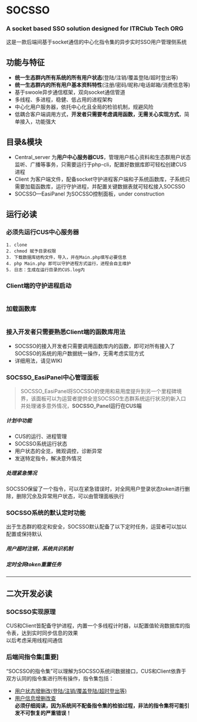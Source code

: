 # SOCSSO
### A socket based SSO solution designed for ITRClub Tech ORG

这是一款后端间基于socket通信的中心化指令集的异步实时SSO用户管理侧系统

## 功能与特征
* **统一生态群内所有系统的所有用户状态**(登陆/注销/覆盖登陆/超时登出等)
* **统一生态群内的所有用户基本资料特性**(注册/密码/昵称/电话邮箱/消费信息等)
* 基于swoole异步通信框架，双向socket通信管道
* 多线程、多进程，稳健、低占用的进程架构
* 中心化用户服务器，依托中心化且全局的检验机制，规避风险
* 低耦合客户端调用方式，**开发者只需要考虑调用函数，无需关心实现方式**，简单接入，功能强大

## 目录&模块
* Central_server 为**用户中心服务器CUS**，管理用户核心资料和生态群用户状态监听、广播等事务，只需要运行于php-cli，配置好数据库即可轻松创建CUS进程
* Client 为客户端文件，配备socket守护进程客户端和子系统函数库，子系统只需要加载函数库，运行守护进程，并配置关键数据表就可轻松接入SOCSSO
* SOCSSO—EasiPanel 为SOCSSO控制面板，under construction

## 运行必读

### 必须先运行CUS中心服务器
```
1. clone
2. chmod 赋予目录权限
3. 下载数据库结构文件，导入，并在Main.php填写必要信息
4. php Main.php 即可以守护进程方式运行，进程会自主维护
5. 日志：生成在运行目录的CUS.log内
```

### Client端的守护进程启动
```

```

### 加载函数库
```

```

### 接入开发者只需要熟悉Client端的函数库用法
* SOCSSO的接入开发者只需要调用函数库内的函数，即可对所有接入了SOCSSO的系统的用户数据统一操作，无需考虑实现方式  
* 详细用法，请见WIKI

### SOCSSO_EasiPanel中心管理面板
> SOCSSO_EasiPanel将SOCSSO的使用和易用度提升到另一个里程碑境界，该面板可以为运营者提供全览SOCSSO生态群系统运行状况的新入口并处理诸多意外情况，**SOCSSO_Panel运行在CUS端**

##### 计划中功能
* CUS的运行、进程管理
* SOCSSO系统运行状态
* 用户状态的全览，微观调控，诊断异常
* 发送特定指令，解决意外情况

##### 处理紧急情况
SOCSSO保留了一个指令，可以在紧急错误时，对全网用户登录状态token进行删除，删除冗余及异常用户状态，可以由管理面板执行

### SOCSSO系统的默认定时功能
出于生态群的稳定和安全，SOCSSO默认配备了以下定时任务，运营者可以加以配置或保持默认

##### 用户超时注销，系统共识机制

##### 定时全网token重置任务

-----


## 二次开发必读
### SOCSSO实现原理
CUS和Client皆配备守护进程，内置一个多线程计时器，以配置值轮询数据库的指令表，达到实时同步信息的效果  
以后考虑采用线程间通信

### 后端间指令集[重要]
“SOCSSO的指令集”可以理解为SOCSSO系统间数据接口，CUS和Client依靠于双方认同的指令集进行所有操作，指令集包括：
* [用户状态增删改(登陆/注销/覆盖登陆/超时登出等)](http://dev.itrclub.com/LYJSpeedX/SOCSSO/wiki/%E6%8C%87%E4%BB%A4%E9%9B%86-%E7%94%A8%E6%88%B7%E7%8A%B6%E6%80%81%E7%9B%B8%E5%85%B3)
* [用户信息增删改查](http://dev.itrclub.com/LYJSpeedX/SOCSSO/wiki/%E6%8C%87%E4%BB%A4%E9%9B%86-%E7%94%A8%E6%88%B7%E4%BF%A1%E6%81%AF%E7%9B%B8%E5%85%B3)  
**必须仔细阅读，因为系统间不配备指令集的检验过程，非法的指令集将可能引发不可恢复的严重错误！**  